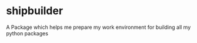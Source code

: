 # shipbuilder
A Package which helps me prepare my work environment for building all my python packages
